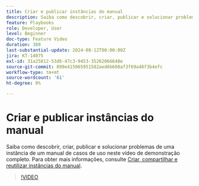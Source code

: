 ```yaml
---
title: Criar e publicar instâncias do manual
description: Saiba como descobrir, criar, publicar e solucionar problemas de uma instância de um manual de casos de uso neste vídeo de demonstração completo.
feature: Playbooks
role: Developer, User
level: Beginner
doc-type: Feature Video
duration: 389
last-substantial-update: 2024-08-12T00:00:00Z
jira: KT-14075
exl-id: 31a25812-53d6-47c3-9453-35262066648e
source-git-commit: 099e415065951582aed6b608af3f69a48f3b4efc
workflow-type: tm+mt
source-wordcount: '61'
ht-degree: 0%

---
```


# Criar e publicar instâncias do manual

Saiba como descobrir, criar, publicar e solucionar problemas de uma instância de um manual de casos de uso neste vídeo de demonstração completo. Para obter mais informações, consulte [Criar, compartilhar e reutilizar instâncias do manual](https://experienceleague.adobe.com/docs/experience-platform/use-case-playbooks/playbooks/create-share-reuse.html).

>[!VIDEO](https://video.tv.adobe.com/v/3427058/?learn=on)
